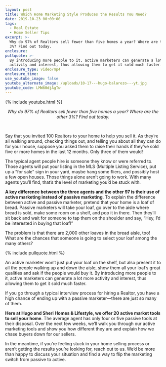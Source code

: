 ```yaml
---
layout: post
title: Which Home Marketing Style Produces the Results You Need?
date: 2019-10-23 00:00:00
tags:
  - Real Estate
  - Home Seller Tips
excerpt: >-
  Why do 97% of Realtors sell fewer than five homes a year? Where are the other
  3%? Find out today.
enclosure:
pullquote: >-
  By introducing more people to it, active marketers can generate a lot more
  activity and interest, thus allowing them to get it sold much faster.
enclosure_type: video/mp4
enclosure_time:
use_youtube_image: false
youtube_alternate_image: /uploads/10-17---hugo-balarezo---yt.jpg
youtube_code: LMW60djAgTw
---
```


{% include youtube.html %}

<center><em>Why do 97% of Realtors sell fewer than five homes a year? Where are the other 3%? Find out today.</em></center>

&nbsp;

Say that you invited 100 Realtors to your home to help you sell it. As they’re all walking around, checking things out, and telling you about all they can do for your house, suppose you asked them to raise their hands if they’ve sold five or more homes in the last 12 months. Only three of them would\!

The typical agent people hire is someone they know or were referred to. Those agents will put your listing in the MLS (Multiple Listing Service), put up a “for sale” sign in your yard, maybe hang some fliers, and possibly host a few open houses. Those things alone aren’t going to work. With many agents you’ll find, that’s the level of marketing you’d be stuck with.

**A key difference between the three agents and the other 97 is their use of active marketing instead of passive marketing**. To explain the difference between active and passive marketer, pretend that your home is a loaf of bread. Passive marketers will take your loaf, go over to the aisle where bread is sold, make some room on a shelf, and pop it in there. Then they’ll sit back and wait for someone to tap them on the shoulder and say, “Hey, I’d be interested in buying that loaf\!”

The problem is that there are 2,000 other loaves in the bread aisle, too\! What are the chances that someone is going to select your loaf among the many others?

{% include pullquote.html %}

An active marketer won’t just put your loaf on the shelf, but also present it to all the people walking up and down the aisle, show them all your loaf’s great qualities and ask if the people would buy it. By introducing more people to it, active marketers can generate a lot more activity and interest, thus allowing them to get it sold much faster.

If you go through a typical interview process for hiring a Realtor, you have a high chance of ending up with a passive marketer—there are just so many of them.

**Here at Hugo and Sheri Homes & Lifestyle, we offer 20 active market tools to sell your home**. The average agent has only four or five passive tools at their disposal. Over the next few weeks, we’ll walk you through our active marketing tools and show you how different they are and explain how we chase buyers down for our sellers.

In the meantime, if you’re feeling stuck in your home selling process or aren’t getting the results you’re looking for, reach out to us. We’d be more than happy to discuss your situation and find a way to flip the marketing switch from passive to active.